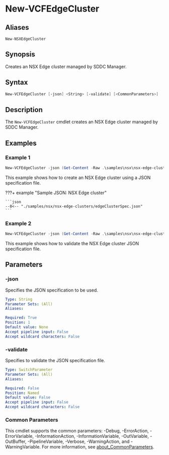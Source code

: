 # New-VCFEdgeCluster

## Aliases

`New-NSXEdgeCluster`

## Synopsis

Creates an NSX Edge cluster managed by SDDC Manager.

## Syntax

```powershell
New-VCFEdgeCluster [-json] <String> [-validate] [<CommonParameters>]
```

## Description

The `New-VCFEdgeCluster` cmdlet creates an NSX Edge cluster managed by SDDC Manager.

## Examples

### Example 1

```powershell
New-VCFEdgeCluster -json (Get-Content -Raw .\samples\nsx\nsx-edge-clusters\edgeClusterSpec.json)
```

This example shows how to create an NSX Edge cluster using a JSON specification file.

???+ example "Sample JSON: NSX Edge cluster"

    ```json
    --8<-- "./samples/nsx/nsx-edge-clusters/edgeClusterSpec.json"
    ```

### Example 2

```powershell
New-VCFEdgeCluster -json (Get-Content -Raw .\samples\nsx\nsx-edge-clusters\edgeClusterSpec.json) -validate
```

This example shows how to validate the NSX Edge cluster JSON specification file.

## Parameters

### -json

Specifies the JSON specification to be used.

```yaml
Type: String
Parameter Sets: (All)
Aliases:

Required: True
Position: 1
Default value: None
Accept pipeline input: False
Accept wildcard characters: False
```

### -validate

Specifies to validate the JSON specification file.

```yaml
Type: SwitchParameter
Parameter Sets: (All)
Aliases:

Required: False
Position: Named
Default value: False
Accept pipeline input: False
Accept wildcard characters: False
```

### Common Parameters

This cmdlet supports the common parameters: -Debug, -ErrorAction, -ErrorVariable, -InformationAction, -InformationVariable, -OutVariable, -OutBuffer, -PipelineVariable, -Verbose, -WarningAction, and -WarningVariable. For more information, see [about_CommonParameters](http://go.microsoft.com/fwlink/?LinkID=113216).
